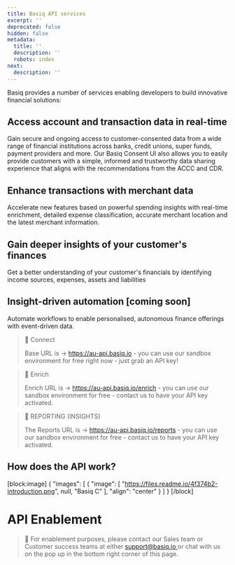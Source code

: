```yaml
---
title: Basiq API services
excerpt: ''
deprecated: false
hidden: false
metadata:
  title: ''
  description: ''
  robots: index
next:
  description: ''
---
```

Basiq provides a number of services enabling developers to build innovative financial solutions:

## Access account and transaction data in real-time

Gain secure and ongoing access to customer-consented data from a wide range of financial institutions across banks, credit unions, super funds, payment providers and more. Our Basiq Consent UI also allows you to easily provide customers with a simple, informed and trustworthy data sharing experience that aligns with the recommendations from the ACCC and CDR.

## Enhance transactions with merchant data

Accelerate new features based on powerful spending insights with real-time enrichment, detailed expense classification, accurate merchant location and the latest merchant information.

## Gain deeper insights of your customer's finances

Get a better understanding of your customer's financials by identifying income sources, expenses, assets and liabilities

## Insight-driven automation [coming soon]

 Automate workflows to enable personalised, autonomous finance offerings with event-driven data.

> 📘 Connect
> 
> Base URL is → <https://au-api.basiq.io> - you can use our sandbox environment for free right now - just grab an API key!

> 📘 Enrich
> 
> Enrich URL is → <https://au-api.basiq.io/enrich> - you can use our sandbox environment for free - contact us to have your API key activated.

> 📘 REPORTING (INSIGHTS)
> 
> The Reports URL is → <https://au-api.basiq.io/reports> - you can use our sandbox environment for free - contact us to have your API key activated.

## How does the API work?

[block:image]
{
  "images": [
    {
      "image": [
        "https://files.readme.io/4f374b2-introduction.png",
        null,
        "Basiq C"
      ],
      "align": "center"
    }
  ]
}
[/block]


# API Enablement

> 📘 For enablement purposes, please contact our Sales team or Customer success teams at either [support@basiq.io ](mailto:support@basiq.io)or chat with us on the pop up in the bottom right corner of this page.